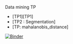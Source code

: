 
Data mining TP

- [TP1][TP1]
- [TP2 : Segmentation]
- [TP: mahalanobis_distance]

[![Binder](https://mybinder.org/badge_logo.svg)](https://mybinder.org/v2/gh/RouaZayani/Data-Mining/master)
